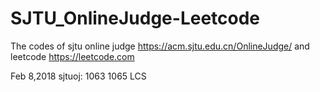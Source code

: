 # SJTU_OnlineJudge-Leetcode
The codes of sjtu online judge  https://acm.sjtu.edu.cn/OnlineJudge/ and leetcode https://leetcode.com

Feb 8,2018
sjtuoj:
1063
1065 LCS
